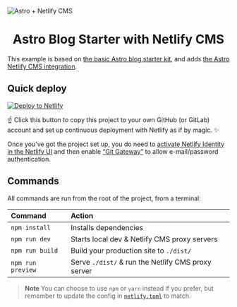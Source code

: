 ![Astro + Netlify CMS](https://raw.githubusercontent.com/delucis/astro-netlify-cms/HEAD/header.png)

<h1 align="center">Astro Blog Starter with Netlify CMS</h1>

This example is based on [the basic Astro blog starter kit][starter], and
adds [the Astro Netlify CMS integration][integration].

## Quick deploy

[![Deploy to Netlify](https://www.netlify.com/img/deploy/button.svg)][deploy]

☝️ Click this button to copy this project to your own GitHub (or GitLab)
account and set up continuous deployment with Netlify as if by magic. ✨

Once you’ve got the project set up, you do need to
[activate Netlify Identity in the Netlify UI][identity] and then enable
[“Git Gateway”][gateway] to allow e-mail/password authentication.

## Commands

All commands are run from the root of the project, from a terminal:

| Command           | Action                                             |
| :---------------- | :------------------------------------------------- |
| `npm install`     | Installs dependencies                              |
| `npm run dev`     | Starts local dev & Netlify CMS proxy servers       |
| `npm run build`   | Build your production site to `./dist/`            |
| `npm run preview` | Serve `./dist/` & run the Netlify CMS proxy server |

> **Note**
> You can choose to use `npm` or `yarn` instead if you prefer, but remember to update the config in [`netlify.toml`](netlify.toml) to match.

[starter]: https://astro.new/blog?on=github
[integration]: https://github.com/delucis/astro-netlify-cms
[deploy]: https://app.netlify.com/start/deploy?repository=https://github.com/delucis/astro-netlify-cms-starter
[identity]: https://docs.netlify.com/visitor-access/identity/
[gateway]: https://docs.netlify.com/visitor-access/git-gateway/
[pnpm]: https://pnpm.io/
